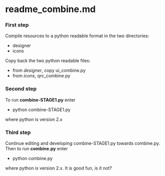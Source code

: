 readme_combine.md
=================

### First step

Compile resources to a python readable format in the two 
directories:

* designer
* icons

Copy back the two python readable files:

* from *designer*, copy ui_combine.py
* from *icons*, qrc_combine.py

### Second step

To run **combine-STAGE1.py** enter

* python combine-STAGE1.py

where python is version 2.x

### Third step

Continue editing and developing combine-STAGE1.py 
towards combine.py. Then to run **combine.py** enter

* python combine.py

where python is version 2.x. It is good fun, is it not?

